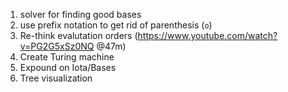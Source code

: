 1. solver for finding good bases
1. use prefix notation to get rid of parenthesis (`o`)
1. Re-think evalutation orders (https://www.youtube.com/watch?v=PG2G5xSz0NQ @47m)
1. Create Turing machine
1. Expound on Iota/Bases
1. Tree visualization